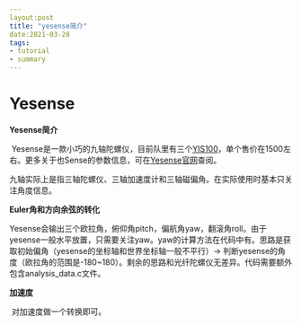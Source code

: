 ```yaml
---
layout:post
title: "yesense简介"
date:2021-03-28
tags:
- tutorial
- summary
---
```


# Yesense

**Yesense简介**

​	Yesense是一款小巧的九轴陀螺仪，目前队里有三个[YIS100](https://www.yesense.com/YIS100)，单个售价在1500左右。更多关于也Sense的参数信息，可在[Yesense官网](https://www.yesense.com/)查阅。

​	九轴实际上是指三轴陀螺仪、三轴加速度计和三轴磁偏角。在实际使用时基本只关注角度信息。

**Euler角和方向余弦的转化**

​	Yesense会输出三个欧拉角，俯仰角pitch，偏航角yaw，翻滚角roll。由于yesense一般水平放置，只需要关注yaw。yaw的计算方法在代码中有。思路是获取初始偏角（yesense的坐标轴和世界坐标轴一般不平行）-> 判断yesense的角度（欧拉角的范围是-180~180）。剩余的思路和光纤陀螺仪无差异。代码需要额外包含analysis_data.c文件。

**加速度**

​	对加速度做一个转换即可。
